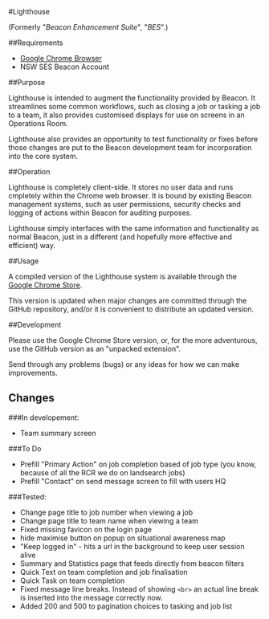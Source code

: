#Lighthouse

(Formerly "*Beacon Enhancement Suite*", "*BES*".)

##Requirements

- [Google Chrome Browser](https://www.google.com/chrome/browser/desktop/index.html "Download Google Chrome")
- NSW SES Beacon Account

##Purpose

Lighthouse is intended to augment the functionality provided by Beacon. It streamlines some common workflows, such as closing a job or tasking a job to a team, it also provides customised displays for use on screens in an Operations Room.

Lighthouse also provides an opportunity to test functionality or fixes before those changes are put to the Beacon development team for incorporation into the core system.

##Operation

Lighthouse is completely client-side. It stores no user data and runs cmpletely within the Chrome web browser. It is bound by existing Beacon management systems, such as user permissions, security checks and logging of actions within Beacon for auditing purposes.

Lighthouse simply interfaces with the same information and functionality as normal Beacon, just in a different (and hopefully more effective and efficient) way.

##Usage

A compiled version of the Lighthouse system is available through the [Google Chrome Store](https://chrome.google.com/webstore/detail/lighthouse/eheijalihofgiaoeanmnjceefmcpajnb "Lighthouse in the Google Chrome Store").

This version is updated when major changes are committed through the GitHub repository, and/or it is convenient to distribute an updated version.

##Development

Please use the Google Chrome Store version, or, for the more adventurous, use the GitHub version as an "unpacked extension".

Send through any problems (bugs) or any ideas for how we can make improvements.

## Changes

###In developement:

- Team summary screen

###To Do

- Prefill "Primary Action" on job completion based of job type (you know, because of all the RCR we do on landsearch jobs)
- Prefill "Contact" on send message screen to fill with users HQ

###Tested:

- Change page title to job number when viewing a job
- Change page title to team name when viewing a team
- Fixed missing favicon on the login page
- hide maximise  button on popup on situational awareness map
- "Keep logged in" - hits a url in the background to keep user session alive
- Summary and Statistics page that feeds directly from beacon filters
- Quick Text on team completion and job finalisation
- Quick Task on team completion
- Fixed message line breaks. Instead of showing `<br>` an actual line break is inserted into the message correctly now.
- Added 200 and 500 to pagination choices to tasking and job list




